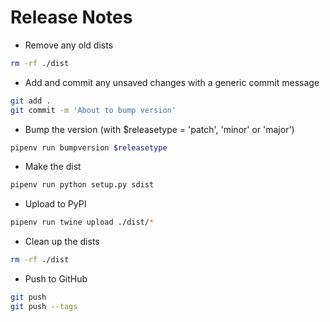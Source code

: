 # Release Notes

- Remove any old dists 
``` bash
rm -rf ./dist
```

- Add and commit any unsaved changes with a generic commit message
```bash
git add .
git commit -m 'About to bump version'
```

- Bump the version (with $releasetype = 'patch', 'minor' or 'major') 
```bash
pipenv run bumpversion $releasetype
```

- Make the dist
```bash
pipenv run python setup.py sdist
```

- Upload to PyPI
```bash
pipenv run twine upload ./dist/*
```

- Clean up the dists
```bash
rm -rf ./dist
```
- Push to GitHub
```bash
git push
git push --tags
```




